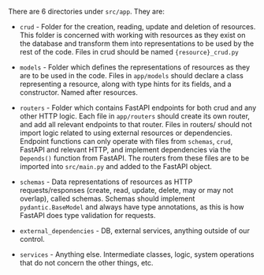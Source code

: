 There are 6 directories under `src/app`. They are:
* `crud` - Folder for the creation, reading, update and deletion of resources. This folder is concerned with working with resources as they exist on the database and transform them into representations to be used by the rest of the code. Files in crud should be named `{resource}_crud.py`

* `models` - Folder which defines the representations of resources as they are to be used in the code. Files in `app/models` should declare a class representing a resource, along with type hints for its fields, and a constructor. Named after resources. 

* `routers` - Folder which contains FastAPI endpoints for both crud and any other HTTP logic. Each file in `app/routers` should create its own router, and add all relevant endpoints to that router. Files in routers/ should not import logic related to using external resources or dependencies.  Endpoint functions can only operate with files from 
  `schemas`, `crud`, FastAPI and relevant HTTP, and implement dependencies via the `Depends()` function from FastAPI. The routers from these files are to be imported into `src/main.py` and added to the FastAPI object.

* `schemas` - Data representations of resources as HTTP requests/responses (create, read, update, delete, may or may not overlap), called schemas. Schemas should implement `pydantic.BaseModel` and always have type annotations, as this is how FastAPI does type validation for requests.

* `external_dependencies` - DB, external services, anything outside of our control.

* `services` - Anything else. Intermediate classes, logic, system operations that do not concern the other things, etc.
